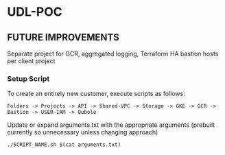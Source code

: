 # UDL-POC

## FUTURE IMPROVEMENTS
Separate project for GCR, aggregated logging, Terraform
HA bastion hosts per client project

### Setup Script
To create an entirely new customer, execute scripts as follows:
```
Folders -> Projects -> API -> Shared-VPC -> Storage -> GKE -> GCR -> Bastion -> USER-IAM -> Qubole
```
Update or expand arguments.txt with the appropriate arguments (prebuilt currently so unnecessary unless changing approach)
```
./SCRIPT_NAME.sh $(cat arguments.txt)
```